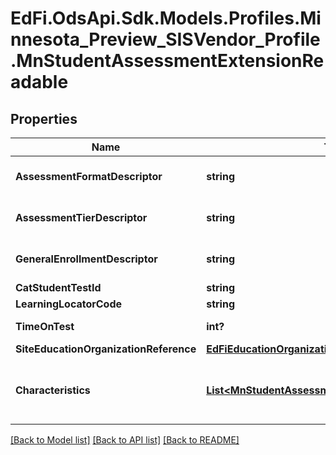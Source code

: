 # EdFi.OdsApi.Sdk.Models.Profiles.Minnesota_Preview_SISVendor_Profile.MnStudentAssessmentExtensionReadable
## Properties

Name | Type | Description | Notes
------------ | ------------- | ------------- | -------------
**AssessmentFormatDescriptor** | **string** | Format for which an assessment was administered. E.g., Online or Paper | [optional] 
**AssessmentTierDescriptor** | **string** | Tier descriptor for Assessment. E.g., Listening, Reading, Speaking, Writing | [optional] 
**GeneralEnrollmentDescriptor** | **string** | General type of enrollment for a student. E.g., R-Regular, N-Nonpublic, H-Homeschool | [optional] 
**CatStudentTestId** | **string** | CAT Student Test ID | [optional] 
**LearningLocatorCode** | **string** | Learning locator code | [optional] 
**TimeOnTest** | **int?** | Total recorded time duration in seconds | [optional] 
**SiteEducationOrganizationReference** | [**EdFiEducationOrganizationReference**](EdFiEducationOrganizationReference.md) |  | [optional] 
**Characteristics** | [**List&lt;MnStudentAssessmentCharacteristicReadable&gt;**](MnStudentAssessmentCharacteristicReadable.md) | An unordered collection of studentAssessmentCharacteristics. Generic characteristics about an Assessment other than Accommodations. | [optional] 

[[Back to Model list]](../README.md#documentation-for-models) [[Back to API list]](../README.md#documentation-for-api-endpoints) [[Back to README]](../README.md)

